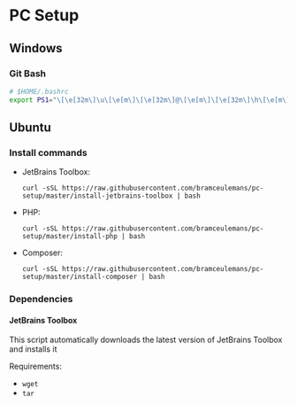 # PC Setup

## Windows

### Git Bash

```bash
# $HOME/.bashrc
export PS1="\[\e[32m\]\u\[\e[m\]\[\e[32m\]@\[\e[m\]\[\e[32m\]\h\[\e[m\] \[\e[33m\]\w\[\e[m\]\[\e[36m\]\`__git_ps1\`\[\e[m\] "
```

## Ubuntu

### Install commands

- JetBrains Toolbox: 
  ```
  curl -sSL https://raw.githubusercontent.com/bramceulemans/pc-setup/master/install-jetbrains-toolbox | bash
  ```
- PHP: 
  ```
  curl -sSL https://raw.githubusercontent.com/bramceulemans/pc-setup/master/install-php | bash
  ```
- Composer: 
  ```
  curl -sSL https://raw.githubusercontent.com/bramceulemans/pc-setup/master/install-composer | bash
  ```

### Dependencies

#### JetBrains Toolbox

This script automatically downloads the latest version of JetBrains Toolbox and installs it

Requirements:

- `wget`
- `tar`
